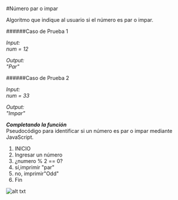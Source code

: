 #Número par o impar

Algoritmo que indique al usuario si el número es par o impar.

######Caso de Prueba 1

_Input:_     
_num = 12_

_Output:_   
_"Par"_

######Caso de Prueba 2

_Input:_  
_num = 33_

_Output:_  
_"Impar"_

___Completando la función___     
Pseudocódigo para identificar si un número es par o impar mediante JavaScript.  

1. INICIO
2. Ingresar un número
3. ¿numero % 2 == 0?
4. sí,imprimir "par"
5. no, imprimir"Odd"
6. Fin


![alt txt]()